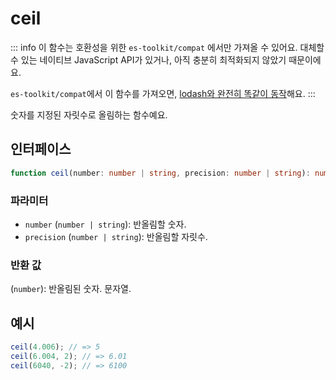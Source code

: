 # ceil

::: info
이 함수는 호환성을 위한 `es-toolkit/compat` 에서만 가져올 수 있어요. 대체할 수 있는 네이티브 JavaScript API가 있거나, 아직 충분히 최적화되지 않았기 때문이에요.

`es-toolkit/compat`에서 이 함수를 가져오면, [lodash와 완전히 똑같이 동작](../../../compatibility.md)해요.
:::

숫자를 지정된 자릿수로 올림하는 함수예요.

## 인터페이스

```typescript
function ceil(number: number | string, precision: number | string): number;
```

### 파라미터

- `number` (`number | string`): 반올림할 숫자.
- `precision` (`number | string`): 반올림할 자릿수.

### 반환 값

(`number`): 반올림된 숫자.
문자열.

## 예시

```typescript
ceil(4.006); // => 5
ceil(6.004, 2); // => 6.01
ceil(6040, -2); // => 6100
```
